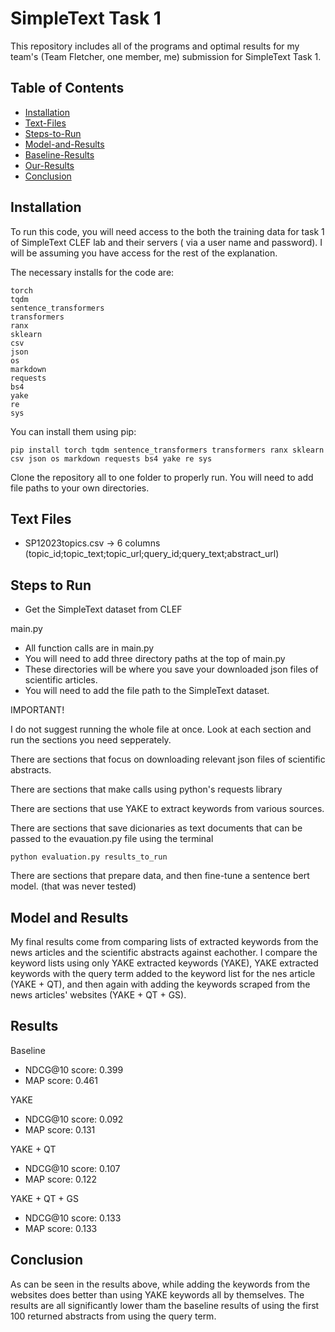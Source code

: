 # SimpleText Task 1

This repository includes all of the programs and optimal results for my team's (Team Fletcher, one member, me) submission for SimpleText Task 1.

## Table of Contents

- [Installation](#Installation)
- [Text-Files](#Text-Files)
- [Steps-to-Run](#Steps-to-Run)
- [Model-and-Results](#Model-and-Results)
- [Baseline-Results](#Baseline-Results)
- [Our-Results](#Our-Results)
- [Conclusion](#Conclusion)

## Installation

To run this code, you will need access to the both the training data for task 1 of SimpleText CLEF lab and their servers ( via a user name and password). I will be assuming you have access for the rest of the explanation.

The necessary installs for the code are:

    torch
    tqdm
    sentence_transformers
    transformers
    ranx
    sklearn
    csv
    json
    os
    markdown
    requests
    bs4
    yake
    re
    sys

You can install them using pip:

    pip install torch tqdm sentence_transformers transformers ranx sklearn csv json os markdown requests bs4 yake re sys
    
Clone the repository all to one folder to properly run. You will need to add file paths to your own directories.

## Text Files
- SP12023topics.csv -> 6 columns (topic_id;topic_text;topic_url;query_id;query_text;abstract_url)


## Steps to Run
- Get the SimpleText dataset from CLEF


main.py
- All function calls are in main.py
- You will need to add three directory paths at the top of main.py
- These directories will be where you save your downloaded json files of scientific articles.
- You will need to add the file path to the SimpleText dataset.

IMPORTANT!

I do not suggest running the whole file at once. Look at each section and run the sections you need sepperately.

There are sections that focus on downloading relevant json files of scientific abstracts.

There are sections that make calls using python's requests library

There are sections that use YAKE to extract keywords from various sources.

There are sections that save dicionaries as text documents that can be passed to the evauation.py file using the terminal 

    python evaluation.py results_to_run
    
There are sections that prepare data, and then fine-tune a sentence bert model. (that was never tested)


## Model and Results

My final results come from comparing lists of extracted keywords from the news articles and the scientific abstracts against eachother. I compare the keyword lists using only YAKE extracted keywords (YAKE), YAKE extracted keywords with the query term added to the keyword list for the nes article (YAKE + QT), and then again with adding the keywords scraped from the news articles' websites (YAKE + QT + GS).


## Results

Baseline

- NDCG@10 score: 0.399
- MAP score: 0.461


YAKE
- NDCG@10 score: 0.092
- MAP score: 0.131


YAKE + QT 
- NDCG@10 score: 0.107
- MAP score: 0.122


YAKE + QT + GS
- NDCG@10 score: 0.133
- MAP score: 0.133


## Conclusion

As can be seen in the results above, while adding the keywords from the websites does better than using YAKE keywords all by themselves. The results are all significantly lower tham the baseline results of using the first 100 returned abstracts from using the query term.


